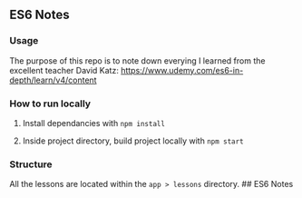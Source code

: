 ## ES6 Notes

### Usage

The purpose of this repo is to note down everying I learned from the excellent teacher David Katz:
https://www.udemy.com/es6-in-depth/learn/v4/content

### How to run locally

1. Install dependancies with `npm install`

2. Inside project directory, build project locally with `npm start`


### Structure

All the lessons are located within the `app > lessons` directory. ## ES6 Notes